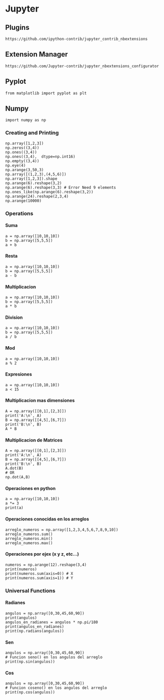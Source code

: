 # Jupyter

## Plugins

```
https://github.com/ipython-contrib/jupyter_contrib_nbextensions
```

## Extension Manager
```
https://github.com/Jupyter-contrib/jupyter_nbextensions_configurator
```


## Pyplot

```
from matplotlib import pyplot as plt
```

## Numpy

```
import numpy as np
```

### Creating and Printing
```
np.array([1,2,3])
np.zeros((3,4))
np.ones((3,4))
np.ones((3,4),  dtype=np.int16)
np.empty((3,4))
np.eye(4)
np.arange(3,50,3)
np.array([(1,2,3),(4,5,6)])
np.array([1,2,3]).shape
np.arange(6).reshape(3,2)
np.arange(6).reshape(3,3) # Error Need 9 elements
np.ones_like(np.arange(6).reshape(3,2))
np.arange(24).reshape(2,3,4)
np.arange(10000)

```

### Operations

#### Suma 

```
a = np.array([10,10,10])
b = np.array([5,5,5])
a + b
```

#### Resta

```
a = np.array([10,10,10])
b = np.array([5,5,5])
a - b
```

#### Multiplicacion

```
a = np.array([10,10,10])
b = np.array([5,5,5])
a * b
```

#### Division

```
a = np.array([10,10,10])
b = np.array([5,5,5])
a / b
```

#### Mod

```
a = np.array([10,10,10])
a % 2
```

#### Expresiones

```
a = np.array([10,10,10])
a < 15
```

#### Multiplicacion mas dimensiones

```
A = np.array([[0,1],[2,3]])
print('A:\n', A)
B = np.array([[4,5],[6,7]])
print('B:\n', B)
A * B
```

#### Multiplicacion de Matrices


```
A = np.array([[0,1],[2,3]])
print('A:\n', A)
B = np.array([[4,5],[6,7]])
print('B:\n', B)
A.dot(B)
# OR
np.dot(A,B)
```

#### Operaciones en python

```
a = np.array([10,10,10])
a *= 3
print(a)
```

#### Operaciones conocidas en los arreglos

```
arreglo_numeros = np.array([1,2,3,4,5,6,7,8,9,10])
arreglo_numeros.sum()
arreglo_numeros.min()
arreglo_numeros.max()
```

#### Operaciones por ejex (x y z, etc...)

```
numeros = np.arange(12).reshape(3,4)
print(numeros)
print(numeros.sum(axis=0)) # X
print(numeros.sum(axis=1)) # Y
```

### Universal Functions

#### Radianes

```
angulos = np.array([0,30,45,60,90])
print(angulos)
angulos_en_radianes = angulos * np.pi/180
print(angulos_en_radianes)
print(np.radians(angulos))
```

#### Sen

```
angulos = np.array([0,30,45,60,90])
# Funcion seno() en los angulos del arreglo
print(np.sin(angulos))
```
#### Cos

```
angulos = np.array([0,30,45,60,90])
# Funcion coseno() en los angulos del arreglo
print(np.cos(angulos))
```

